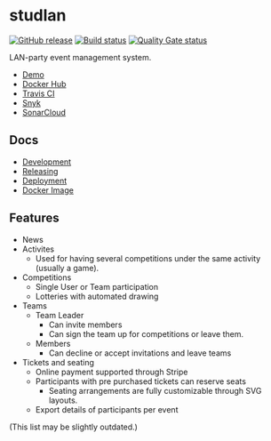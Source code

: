 # studlan

[![GitHub release](https://img.shields.io/github/release/CasualGaming/studlan.svg)](https://github.com/CasualGaming/studlan/releases)
[![Build status](https://github.com/CasualGaming/studlan/actions/workflows/validate.yml/badge.svg)](https://github.com/CasualGaming/studlan/actions/workflows/validate.yml)
[![Quality Gate status](https://sonarcloud.io/api/project_badges/measure?branch=master&project=CasualGaming_studlan&metric=alert_status)](https://sonarcloud.io/dashboard?id=CasualGaming_studlan)

LAN-party event management system.

* [Demo](https://studlan.casualgaming.dev)
* [Docker Hub](https://hub.docker.com/r/casualgaming/studlan)
* [Travis CI](https://travis-ci.com/CasualGaming/studlan)
* [Snyk](https://snyk.io/test/github/CasualGaming/studlan)
* [SonarCloud](https://sonarcloud.io/dashboard?id=CasualGaming_studlan)

## Docs

* [Development](docs/development.md)
* [Releasing](docs/releasing.md)
* [Deployment](docs/deployment.md)
* [Docker Image](docs/docker-image.md)

## Features

* News
* Activites
	* Used for having several competitions under the same activity (usually a game).
* Competitions
	* Single User or Team participation
	* Lotteries with automated drawing
* Teams
	* Team Leader
		* Can invite members
		* Can sign the team up for competitions or leave them.
	* Members
		* Can decline or accept invitations and leave teams
* Tickets and seating
	* Online payment supported through Stripe
	* Participants with pre purchased tickets can reserve seats
		* Seating arrangements are fully customizable through SVG layouts.
	* Export details of participants per event

(This list may be slightly outdated.)
